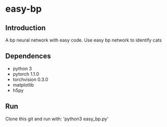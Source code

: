 # easy-bp

## Introduction

A bp neural network with easy code.
Use easy bp network to identify cats


## Dependences
* python 3<br>
* pytorch 1.1.0<br>
* torchvision 0.3.0<br>
* matplotlib <br>
* h5py <br>
## Run
Clone this git and run with:
'python3 easy_bp.py'
